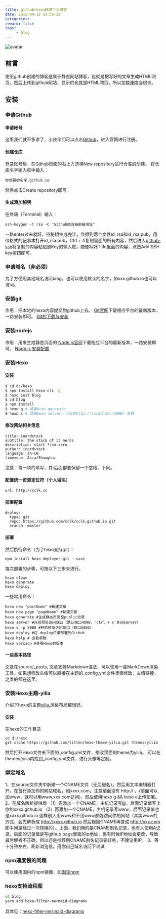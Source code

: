 ```yaml
---
title: github+hexo搭建个人博客
date: 2015-04-13 14:39:32
categories:
reward: false
tags:
     - blog
---
```


![avatar](http://ooid5jqhw.bkt.clouddn.com/hexo.jpg)

## 前言
使用github创建的博客是属于静态网站博客，也就是把写好的文章生成HTML网页，然后上传到github网站，显示的也就是HTML网页，所以加载速度会很快。

## 安装
### 申请Github
#### 申请帐号
这里我们就不多讲了，小伙伴们可以点击[Github](http://www.github.com/)，进入官网进行注册。
#### 创建仓库
登录账号后，在Github页面的右上方选择New repository进行仓库的创建。
在仓库名字输入框中输入：

<!--more-->

```
你想要的名字.github.io
```
然后点击Create repository即可。

#### 生成添加秘钥
在终端（Terminal）输入：
```
ssh-keygen -t rsa -C "Github的注册邮箱地址"
```
一路enter过来就好，待秘钥生成完毕，会得到两个文件id_rsa和id_rsa.pub，用带格式的记事本打开id_rsa.pub，Ctrl + A复制里面的所有内容，然后进入[github-ssh](https://github.com/settings/ssh)将复制的内容粘贴到Key的输入框，随便写好Title里面的内容，点击Add SSH key按钮即可。

### 申请域名（非必须）
为了方便用其他域名访问blog，也可以使用默认的名字，如xxx.github.io也可以访问。

### 安装git
作用：把本地的hexo内容提交到github上去。
[Git官网](https://git-scm.com/downloads)下载相应平台的最新版本，一路安装即可。
[Git的下载与安装](Git的下载与安装)

### 安装nodejs
作用：用来生成静态页面的
[Node.js官网](https://nodejs.org/)下载相应平台的最新版本，一路安装即可。
[Node.js 安装配置](http://www.runoob.com/nodejs/nodejs-install-setup.html)

### 安装Hexo
#### 安装
``` bash
$ cd d:/hexo
$ npm install hexo-cli -g
$ hexo init blog
$ cd blog
$ npm install
$ hexo g # 或者hexo generate
$ hexo s # 或者hexo server，可以在http://localhost:4000/ 查看
```

#### 修改网站相关信息
```
title: inerdstack
subtitle: the stack of it nerds
description: start from zero
author: inerdstack
language: zh-CN
timezone: Asia/Shanghai
```
注意：每一项的填写，其:后面都要保留一个空格，下同。

#### 配置统一资源定位符（个人域名）
```
url: http://cclk.cc
```

#### 部署配置
```
deploy:
  type: git
  repo: https://github.com/cclk/cclk.github.io.git
  branch: master
```

#### 部署
然后执行命令（为了hexo支持git）：
```
npm install hexo-deployer-git --save
```
每次部署的步骤，可按以下三步来进行。
```
hexo clean
hexo generate
hexo deploy
```
一些常用命令：
```
hexo new "postName" #新建文章
hexo new page "pageName" #新建页面
hexo generate #生成静态页面至public目录
hexo server #开启预览访问端口（默认端口4000，'ctrl + c'关闭server）
hexo s -p 5000 #开启预览访问端口（端口5000）
hexo deploy #将.deploy目录部署到GitHub
hexo help # 查看帮助
hexo version #查看Hexo的版本
```

#### 一些基本路径
文章在source/_posts, 文章支持Markdown语法，可以使用一些MarkDown渲染工具。如果想修改头像可以直接在主题的_config.yml文件里面修改，友情链接，之类的都在这里。

### 安装Hexo主题-yilia
介绍下hexo的主题[yilia](https://github.com/litten/hexo-theme-yilia),风格布局都很好。
#### 安装
在hexo的工作目录
```
cd d:/hexo
git clone https://github.com/litten/hexo-theme-yilia.git themes/yilia
```
然后打开Hexo文件夹下面的_config.yml文件，修改里面的theme为yilia。
可以在themes/yilia内找到_config.yml文件，进行头像等定制。


### 绑定域名
1、在source文件夹中新建一个CNAME文件（无后缀名），然后用文本编辑器打开，在首行添加你的网站域名，如xxxx.com，注意前面没有 http:// ，(前面可以加www，就可以用www.xxx.com访问)，然后使用hexo g && hexo d上传部署。
2、在域名解析提供商
    （1）先添加一个CNAME，主机记录写@，后面记录值写上你的xxxx.github.io
    （2）再添加一个CNAME，主机记录写www，后面记录值也是xxxx.github.io
这样别人用www和不用www都能访问你的网站（其实www的方式，会先解析成 http://xxxx.github.io 然后根据CNAME再变成 http://xxx.com 即中间是经过一次转换的）。上面，我们用的是CNAME别名记录，也有人使用A记录，后面的记录值是写github page里面的ip地址，但有时候IP地址会更改，导致最后解析不正确，所以还是推荐用CNAME别名记录要好些，不建议用IP。
3、等十分钟左右，刷新浏览器，用你自己域名访问下试试

### npm速度慢的问题
可以使用国内的npm镜像，如[淘宝npm](https://npm.taobao.org/)

### hexo支持流程图

``` bash
cd blog
yarn add hexo-filter-mermaid-diagrams
```
具体见：[hexo-filter-mermaid-diagrams](https://github.com/webappdevelp/hexo-filter-mermaid-diagrams)